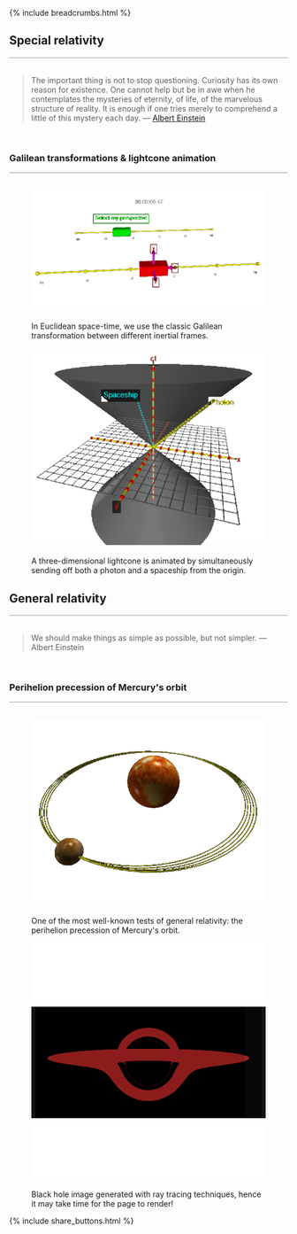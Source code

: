 {% include breadcrumbs.html %}

<a name="special_relativity"></a>
## Special relativity
<div style="border-top: 2px solid #cccccc"><br/></div>

<blockquote>
The important thing is not to stop questioning. 
Curiosity has its own reason for existence. 
One cannot help but be in awe when he contemplates 
the mysteries of eternity, of life, of the marvelous 
structure of reality. It is enough if one tries 
merely to comprehend a little of this mystery 
each day. &mdash; <a href="https://en.wikipedia.org/wiki/Albert_Einstein">Albert Einstein</a>
</blockquote><br/>

### Galilean transformations &amp; lightcone animation 
<div style="border-top: 1px solid #999999"><br/></div>

<div class="double_image">
  <figure class="left_image">
    <a href="lightcone.html">
      <img alt="Light cone" src="../images/galilean_space_time.png" title="Click to animate"/>
    </a>&nbsp;&nbsp;&nbsp;&nbsp;&nbsp;&nbsp;&nbsp;&nbsp;&nbsp;
    <figcaption>In Euclidean space-time, we use the classic Galilean transformation between 
    different inertial frames.</figcaption>
  </figure>
  <figure class="right_image">
    <a href="lightcone.html">
      <img alt="Light cone" src="../images/lightcone.png" title="Click to animate"/>
    </a>&nbsp;&nbsp;&nbsp;&nbsp;&nbsp;&nbsp;&nbsp;&nbsp;&nbsp;
    <figcaption>A three-dimensional lightcone is animated by simultaneously 
    sending off both a photon and a spaceship from the origin.</figcaption>
  </figure>
</div>
<p style="clear: both;"></p>

<a name="general_relativity"></a>
## General relativity
<div style="border-top: 2px solid #cccccc"><br/></div>

<blockquote>
We should make things as simple as possible, but not simpler. &mdash; Albert Einstein
</blockquote><br/>

### Perihelion precession of Mercury&apos;s orbit
<div style="border-top: 1px solid #999999"><br/></div>

<div class="double_image">
  <figure class="left_image">
    <a href="perihelion_mercury.html">
      <img alt="Light cone" src="../images/perihelion_mercury.png" title="Click to animate"/>
    </a>&nbsp;&nbsp;&nbsp;&nbsp;&nbsp;&nbsp;&nbsp;&nbsp;&nbsp;
    <figcaption>One of the most well-known tests of general relativity: 
    the perihelion precession of Mercury&apos;s orbit.</figcaption>
  </figure>
  <figure class="right_image">
    <a href="black_hole_pixel_plot.html">
      <img alt="Black hole" src="../images/black_hole_pixel_plot.png" title="Click to animate"/>
    </a>&nbsp;&nbsp;&nbsp;&nbsp;&nbsp;&nbsp;&nbsp;&nbsp;&nbsp;
    <figcaption>Black hole image generated with ray tracing techniques, hence it 
    may take time for the page to render!</figcaption>
  </figure>
</div>
<p style="clear: both;"></p>


{% include share_buttons.html %}